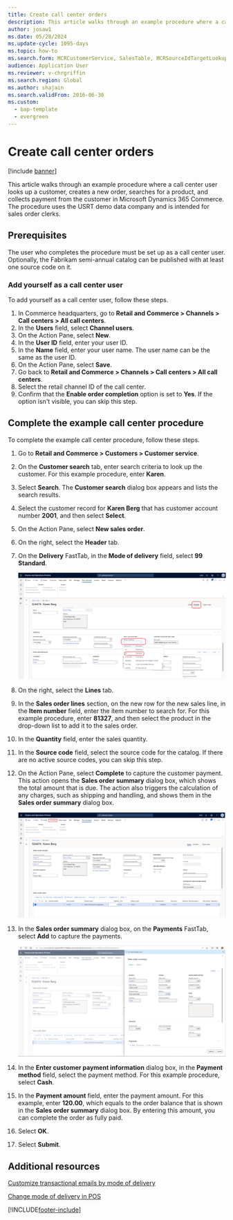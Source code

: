 ```yaml
--- 
title: Create call center orders
description: This article walks through an example procedure where a call center user looks up a customer, creates a new order, searches for a product, and collects payment from the customer in Microsoft Dynamics 365 Commerce. 
author: josaw1
ms.date: 05/28/2024
ms.update-cycle: 1095-days
ms.topic: how-to
ms.search.form: MCRCustomerService, SalesTable, MCRSourceIdTargetLookup, MCRSalesQuickQuote, MCRSalesOrderRecap, MCRCustPaymDialog, MCRCustPaymLookup   
audience: Application User
ms.reviewer: v-chrgriffin
ms.search.region: Global
ms.author: shajain
ms.search.validFrom: 2016-06-30 
ms.custom: 
  - bap-template
  - evergreen
---
```

# Create call center orders

[!include [banner](../includes/banner.md)]

This article walks through an example procedure where a call center user looks up a customer, creates a new order, searches for a product, and collects payment from the customer in Microsoft Dynamics 365 Commerce. The procedure uses the USRT demo data company and is intended for sales order clerks. 

## Prerequisites

The user who completes the procedure must be set up as a call center user. Optionally, the Fabrikam semi-annual catalog can be published with at least one source code on it.

### Add yourself as a call center user

To add yourself as a call center user, follow these steps.

1. In Commerce headquarters, go to **Retail and Commerce \> Channels \> Call centers \> All call centers**.
1. In the **Users** field, select **Channel users**.
1. On the Action Pane, select **New**.
1. In the **User ID** field, enter your user ID.
1. In the **Name** field, enter your user name. The user name can be the same as the user ID.
1. On the Action Pane, select **Save**.
1. Go back to **Retail and Commerce \> Channels \> Call centers \> All call centers**.
1. Select the retail channel ID of the call center.
1. Confirm that the **Enable order completion** option is set to **Yes**. If the option isn't visible, you can skip this step.

## Complete the example call center procedure

To complete the example call center procedure, follow these steps.

1. Go to **Retail and Commerce \> Customers \> Customer service**.
1. On the **Customer search** tab, enter search criteria to look up the customer. For this example procedure, enter **Karen**.
1. Select **Search**. The **Customer search** dialog box appears and lists the search results.
1. Select the customer record for **Karen Berg** that has customer account number **2001**, and then select **Select**.
1. On the Action Pane, select **New sales order**.
1. On the right, select the **Header** tab.
1. On the **Delivery** FastTab, in the **Mode of delivery** field, select **99 Standard**.

    ![Selecting a mode of delivery.](../media/Select_Mode_of_Delivery.png)

1. On the right, select the **Lines** tab.
1. In the **Sales order lines** section, on the new row for the new sales line, in the **Item number** field, enter the item number to search for. For this example procedure, enter **81327**, and then select the product in the drop-down list to add it to the sales order.
1. In the **Quantity** field, enter the sales quantity.
1. In the **Source code** field, select the source code for the catalog. If there are no active source codes, you can skip this step.
1. On the Action Pane, select **Complete** to capture the customer payment. This action opens the **Sales order summary** dialog box, which shows the total amount that is due. The action also triggers the calculation of any charges, such as shipping and handling, and shows them in the **Sales order summary** dialog box.

    ![Complete button.](../media/Complete_button.png)

1. In the **Sales order summary** dialog box, on the **Payments** FastTab, select **Add** to capture the payments.

    ![Sales order summary dialog box.](../media/order_summary.png)

1. In the **Enter customer payment information** dialog box, in the **Payment method** field, select the payment method. For this example procedure, select **Cash**.
1. In the **Payment amount** field, enter the payment amount. For this example, enter **120.00**, which equals to the order balance that is shown in the **Sales order summary** dialog box. By entering this amount, you can complete the order as fully paid.
1. Select **OK**.
1. Select **Submit**.

## Additional resources

[Customize transactional emails by mode of delivery](../customize-email-delivery-mode.md)

[Change mode of delivery in POS](../pos-change-delivery-mode.md)

[!INCLUDE[footer-include](../../includes/footer-banner.md)]
